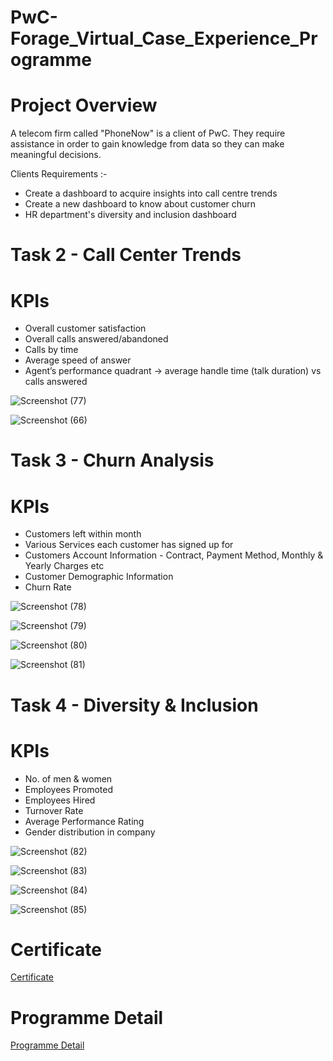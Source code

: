 # PwC-Forage_Virtual_Case_Experience_Programme

# Project Overview
A telecom firm called "PhoneNow" is a client of PwC. They require assistance in order to gain knowledge from data so they can make meaningful decisions. 

Clients Requirements :-
* Create a dashboard to acquire insights into call centre trends 
* Create a new dashboard to know about customer churn 
* HR department's diversity and inclusion dashboard
  
# Task 2 - Call Center Trends
# KPIs
* Overall customer satisfaction
* Overall calls answered/abandoned
* Calls by time
* Average speed of answer
* Agent’s performance quadrant -> average handle time (talk duration) vs calls answered

![Screenshot (77)](https://github.com/KAMNA11/PwC-Forage_Virtual_Internship_Program/assets/136696822/d5baac60-ceb0-46a8-b089-4e5f0f40d77c)

![Screenshot (66)](https://github.com/KAMNA11/PwC-Forage_Virtual_Internship_Program/assets/136696822/b89ce834-97b8-4a2b-a2d4-2eac55f9114f)

# Task 3 - Churn Analysis
# KPIs
* Customers left within month
* Various Services each customer has signed up for
* Customers Account Information - Contract, Payment Method, Monthly & Yearly Charges etc
* Customer Demographic Information
* Churn Rate

![Screenshot (78)](https://github.com/KAMNA11/PwC-Forage_Virtual_Internship_Program/assets/136696822/9068da54-5aa8-4c43-92a5-6cbd7f25ea9e)


![Screenshot (79)](https://github.com/KAMNA11/PwC-Forage_Virtual_Internship_Program/assets/136696822/1b9d0b0e-9809-4474-8010-554bfac8864c)


![Screenshot (80)](https://github.com/KAMNA11/PwC-Forage_Virtual_Internship_Program/assets/136696822/b42359b5-0b2c-49c9-af49-df8ba3df8415)


![Screenshot (81)](https://github.com/KAMNA11/PwC-Forage_Virtual_Internship_Program/assets/136696822/b9e8780f-4672-442c-bd43-2f5b2dfbad91)


# Task 4 - Diversity & Inclusion
# KPIs
* No. of men & women
* Employees Promoted
* Employees Hired
* Turnover Rate
* Average Performance Rating
* Gender distribution in company


![Screenshot (82)](https://github.com/KAMNA11/PwC-Forage_Virtual_Internship_Program/assets/136696822/aee3f346-55bb-4ee9-ad30-aaa6a31c8e00)


![Screenshot (83)](https://github.com/KAMNA11/PwC-Forage_Virtual_Internship_Program/assets/136696822/2aa237bf-5bc7-4a81-ac24-af95fdc50db7)


![Screenshot (84)](https://github.com/KAMNA11/PwC-Forage_Virtual_Internship_Program/assets/136696822/c6b3badd-08eb-4a22-bda6-89d957e3e807)


![Screenshot (85)](https://github.com/KAMNA11/PwC-Forage_Virtual_Internship_Program/assets/136696822/bd7b0b9a-137c-4f28-b3e2-d165317becea)


#  Certificate

[Certificate](https://github.com/KAMNA11/PwC-Forage_Virtual_Internship_Programme/blob/main/Certificate.pdf)


# Programme Detail

[Programme Detail](https://www.theforage.com/virtual-internships/prototype/a87GpgE6tiku7q3gu/PwC-Power-BI-Virtual-Case-Experience)
